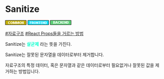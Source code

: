# Sanitize

![Common](../../2TAT1C/Label_Common.png)
![Frontend](../../2TAT1C/Label_Frontend.png)
![Backend](../../2TAT1C/Label_Backend.png)

<a href="https://medium.com/@abderrahman.hamila/what-sanitize-mean-and-why-sanitize-in-code-data-5c68c9f7616">#자료구조</a>
<a href="https://github.com/marmelab/react-admin/blob/master/packages/ra-ui-materialui/src/input/sanitizeRestProps.ts">#React Props들을 거르는 방법</a>

Sanitize는 <span style="color:#00FFCC; font-weight:bold;">살균제</span> 라는 뜻을 가진다.

Sanitize는 잘못된 문자열을 데이터로부터 제거합니다.

자료구조의 특정 데이터, 혹은 문자열과 같은 데이터로부터 필요없거나 잘못된 값을 제거하는 방법입니다.  
